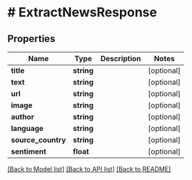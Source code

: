 # # ExtractNewsResponse

## Properties

Name | Type | Description | Notes
------------ | ------------- | ------------- | -------------
**title** | **string** |  | [optional]
**text** | **string** |  | [optional]
**url** | **string** |  | [optional]
**image** | **string** |  | [optional]
**author** | **string** |  | [optional]
**language** | **string** |  | [optional]
**source_country** | **string** |  | [optional]
**sentiment** | **float** |  | [optional]

[[Back to Model list]](../../README.md#models) [[Back to API list]](../../README.md#endpoints) [[Back to README]](../../README.md)
